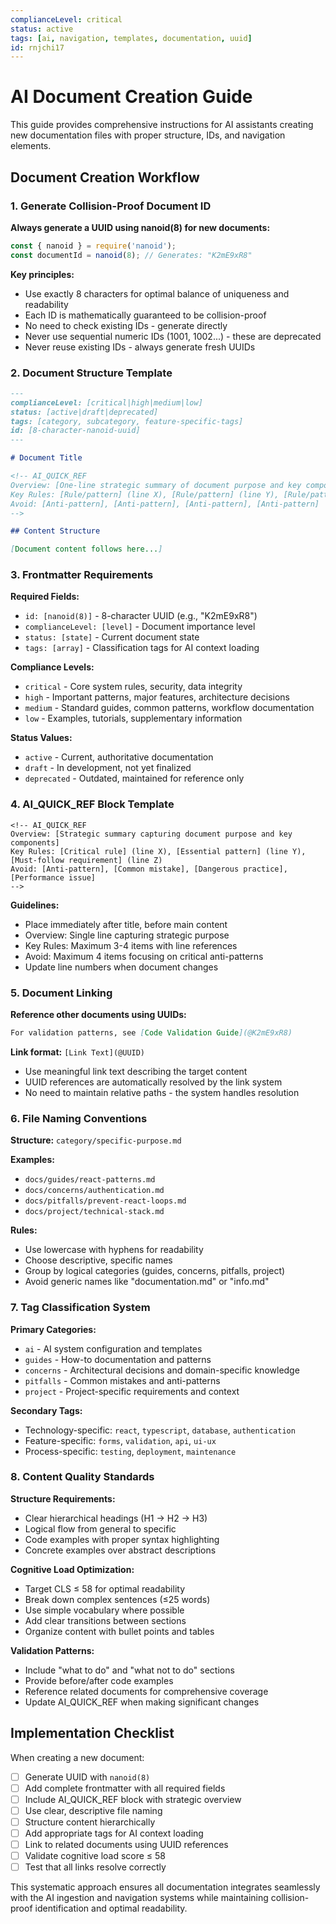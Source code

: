 ```yaml
---
complianceLevel: critical
status: active
tags: [ai, navigation, templates, documentation, uuid]
id: rnjchi17
---
```


# AI Document Creation Guide

This guide provides comprehensive instructions for AI assistants creating new documentation files with proper structure, IDs, and navigation elements.

## Document Creation Workflow

### 1. Generate Collision-Proof Document ID

**Always generate a UUID using nanoid(8) for new documents:**

```javascript
const { nanoid } = require('nanoid');
const documentId = nanoid(8); // Generates: "K2mE9xR8"
```

**Key principles:**
- Use exactly 8 characters for optimal balance of uniqueness and readability
- Each ID is mathematically guaranteed to be collision-proof
- No need to check existing IDs - generate directly
- Never use sequential numeric IDs (1001, 1002...) - these are deprecated
- Never reuse existing IDs - always generate fresh UUIDs

### 2. Document Structure Template

```markdown
---
complianceLevel: [critical|high|medium|low]
status: [active|draft|deprecated]
tags: [category, subcategory, feature-specific-tags]
id: [8-character-nanoid-uuid]
---

# Document Title

<!-- AI_QUICK_REF
Overview: [One-line strategic summary of document purpose and key components]
Key Rules: [Rule/pattern] (line X), [Rule/pattern] (line Y), [Rule/pattern] (line Z)
Avoid: [Anti-pattern], [Anti-pattern], [Anti-pattern], [Anti-pattern]
-->

## Content Structure

[Document content follows here...]
```

### 3. Frontmatter Requirements

**Required Fields:**
- `id: [nanoid(8)]` - 8-character UUID (e.g., "K2mE9xR8")
- `complianceLevel: [level]` - Document importance level
- `status: [state]` - Current document state
- `tags: [array]` - Classification tags for AI context loading

**Compliance Levels:**
- `critical` - Core system rules, security, data integrity
- `high` - Important patterns, major features, architecture decisions
- `medium` - Standard guides, common patterns, workflow documentation  
- `low` - Examples, tutorials, supplementary information

**Status Values:**
- `active` - Current, authoritative documentation
- `draft` - In development, not yet finalized
- `deprecated` - Outdated, maintained for reference only

### 4. AI_QUICK_REF Block Template

```
<!-- AI_QUICK_REF
Overview: [Strategic summary capturing document purpose and key components]
Key Rules: [Critical rule] (line X), [Essential pattern] (line Y), [Must-follow requirement] (line Z)
Avoid: [Anti-pattern], [Common mistake], [Dangerous practice], [Performance issue]
-->
```

**Guidelines:**
- Place immediately after title, before main content
- Overview: Single line capturing strategic purpose
- Key Rules: Maximum 3-4 items with line references
- Avoid: Maximum 4 items focusing on critical anti-patterns
- Update line numbers when document changes

### 5. Document Linking

**Reference other documents using UUIDs:**
```markdown
For validation patterns, see [Code Validation Guide](@K2mE9xR8)
```

**Link format:** `[Link Text](@UUID)`
- Use meaningful link text describing the target content
- UUID references are automatically resolved by the link system
- No need to maintain relative paths - the system handles resolution

### 6. File Naming Conventions

**Structure:** `category/specific-purpose.md`

**Examples:**
- `docs/guides/react-patterns.md`
- `docs/concerns/authentication.md`
- `docs/pitfalls/prevent-react-loops.md`
- `docs/project/technical-stack.md`

**Rules:**
- Use lowercase with hyphens for readability
- Choose descriptive, specific names
- Group by logical categories (guides, concerns, pitfalls, project)
- Avoid generic names like "documentation.md" or "info.md"

### 7. Tag Classification System

**Primary Categories:**
- `ai` - AI system configuration and templates
- `guides` - How-to documentation and patterns
- `concerns` - Architectural decisions and domain-specific knowledge
- `pitfalls` - Common mistakes and anti-patterns
- `project` - Project-specific requirements and context

**Secondary Tags:**
- Technology-specific: `react`, `typescript`, `database`, `authentication`
- Feature-specific: `forms`, `validation`, `api`, `ui-ux`
- Process-specific: `testing`, `deployment`, `maintenance`

### 8. Content Quality Standards

**Structure Requirements:**
- Clear hierarchical headings (H1 → H2 → H3)
- Logical flow from general to specific
- Code examples with proper syntax highlighting
- Concrete examples over abstract descriptions

**Cognitive Load Optimization:**
- Target CLS ≤ 58 for optimal readability
- Break down complex sentences (≤25 words)
- Use simple vocabulary where possible
- Add clear transitions between sections
- Organize content with bullet points and tables

**Validation Patterns:**
- Include "what to do" and "what not to do" sections
- Provide before/after code examples
- Reference related documents for comprehensive coverage
- Update AI_QUICK_REF when making significant changes

## Implementation Checklist

When creating a new document:

- [ ] Generate UUID with `nanoid(8)`
- [ ] Add complete frontmatter with all required fields
- [ ] Include AI_QUICK_REF block with strategic overview
- [ ] Use clear, descriptive file naming
- [ ] Structure content hierarchically
- [ ] Add appropriate tags for AI context loading
- [ ] Link to related documents using UUID references
- [ ] Validate cognitive load score ≤ 58
- [ ] Test that all links resolve correctly

This systematic approach ensures all documentation integrates seamlessly with the AI ingestion and navigation systems while maintaining collision-proof identification and optimal readability.
